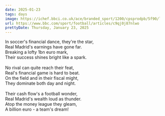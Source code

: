 ```yaml
---
date: 2025-01-23
tags: days
image: https://ichef.bbci.co.uk/ace/branded_sport/1200/cpsprodpb/5f90/live/facf58a0-d8a9-11ef-993a-9dfb304c6a75.jpg
url: https://www.bbc.com/sport/football/articles/c9qj0j87nlwo
prettyDate: Thursday, January 23, 2025
---
```

In soccer's financial dance, they're the star,<br>Real Madrid's earnings have gone far.<br>Breaking a lofty 1bn euro mark,<br>Their success shines bright like a spark.<br><br>No rival can quite reach their feat,<br>Real's financial game is hard to beat.<br>On the field and in their fiscal might,<br>They dominate both day and night.<br><br>Their cash flow's a football wonder,<br>Real Madrid's wealth loud as thunder.<br>Atop the money league they gleam,<br>A billion euro - a team's dream!
